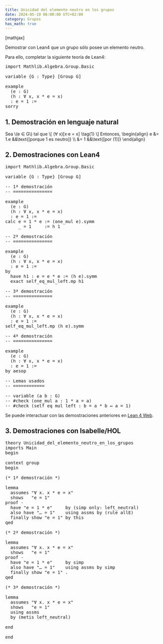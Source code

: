 ```yaml
---
title: Unicidad del elemento neutro en los grupos
date: 2024-05-10 06:00:00 UTC+02:00
category: Grupos
has_math: true
---
```


[mathjax]

Demostrar con Lean4 que un grupo sólo posee un elemento neutro.

Para ello, completar la siguiente teoría de Lean4:

<pre lang="lean">
import Mathlib.Algebra.Group.Basic

variable {G : Type} [Group G]

example
  (e : G)
  (h : ∀ x, x * e = x)
  : e = 1 :=
sorry
</pre>
<!--more-->

<h2>1. Demostración en lenguaje natural</h2>

Sea \\(e ∈ G\\) tal que
\\[ (∀ x)[x·e = x] \\tag{1} \\]
Entonces,
\\begin{align}
   e &= 1.e    &&\\text{[porque 1 es neutro]} \\\\
     &= 1      &&\\text{[por (1)]}
\\end{align}

<h2>2. Demostraciones con Lean4</h2>

<pre lang="lean">
import Mathlib.Algebra.Group.Basic

variable {G : Type} [Group G]

-- 1ª demostración
-- ===============

example
  (e : G)
  (h : ∀ x, x * e = x)
  : e = 1 :=
calc e = 1 * e := (one_mul e).symm
     _ = 1     := h 1

-- 2ª demostración
-- ===============

example
  (e : G)
  (h : ∀ x, x * e = x)
  : e = 1 :=
by
  have h1 : e = e * e := (h e).symm
  exact self_eq_mul_left.mp h1

-- 3ª demostración
-- ===============

example
  (e : G)
  (h : ∀ x, x * e = x)
  : e = 1 :=
self_eq_mul_left.mp (h e).symm

-- 4ª demostración
-- ===============

example
  (e : G)
  (h : ∀ x, x * e = x)
  : e = 1 :=
by aesop

-- Lemas usados
-- ============

-- variable (a b : G)
-- #check (one_mul a : 1 * a = a)
-- #check (self_eq_mul_left : b = a * b ↔ a = 1)
</pre>

Se puede interactuar con las demostraciones anteriores en [Lean 4 Web](https://live.lean-lang.org/#url=https://raw.githubusercontent.com/jaalonso/Calculemus2/main/src/Unicidad_del_elemento_neutro_en_los_grupos.lean).

<h2>3. Demostraciones con Isabelle/HOL</h2>

<pre lang="isar">
theory Unicidad_del_elemento_neutro_en_los_grupos
imports Main
begin

context group
begin

(* 1ª demostración *)

lemma
  assumes "∀ x. x * e = x"
  shows   "e = 1"
proof -
  have "e = 1 * e"     by (simp only: left_neutral)
  also have "… = 1"    using assms by (rule allE)
  finally show "e = 1" by this
qed

(* 2ª demostración *)

lemma
  assumes "∀ x. x * e = x"
  shows   "e = 1"
proof -
  have "e = 1 * e"     by simp
  also have "… = 1"    using assms by simp
  finally show "e = 1" .
qed

(* 3ª demostración *)

lemma
  assumes "∀ x. x * e = x"
  shows   "e = 1"
  using assms
  by (metis left_neutral)

end

end
</pre>
